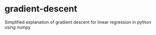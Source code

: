 # gradient-descent
Simplified explanation of gradient descent for linear regression in python using numpy

